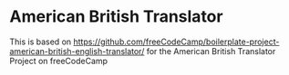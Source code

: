 # American British Translator

This is based on https://github.com/freeCodeCamp/boilerplate-project-american-british-english-translator/ for the American British Translator Project on freeCodeCamp
